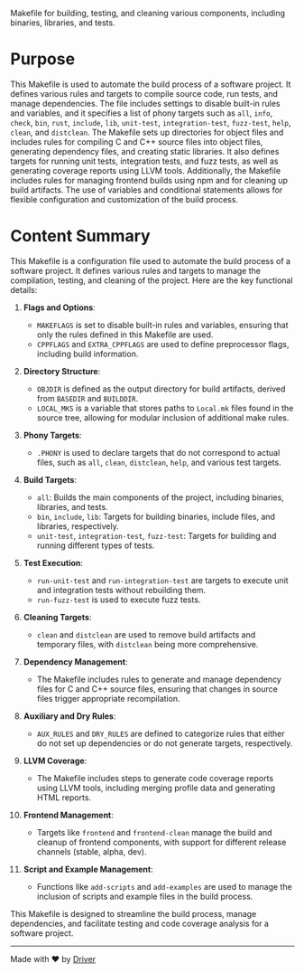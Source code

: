 <!--------------------------------------------------------------------------------->
<!-- IMPORTANT: This file is auto-generated by Driver (https://driver.ai). -------->
<!-- Manual edits may be overwritten on future commits. --------------------------->
<!--------------------------------------------------------------------------------->

Makefile for building, testing, and cleaning various components, including binaries, libraries, and tests.

# Purpose
This Makefile is used to automate the build process of a software project. It defines various rules and targets to compile source code, run tests, and manage dependencies. The file includes settings to disable built-in rules and variables, and it specifies a list of phony targets such as `all`, `info`, `check`, `bin`, `rust`, `include`, `lib`, `unit-test`, `integration-test`, `fuzz-test`, `help`, `clean`, and `distclean`. The Makefile sets up directories for object files and includes rules for compiling C and C++ source files into object files, generating dependency files, and creating static libraries. It also defines targets for running unit tests, integration tests, and fuzz tests, as well as generating coverage reports using LLVM tools. Additionally, the Makefile includes rules for managing frontend builds using npm and for cleaning up build artifacts. The use of variables and conditional statements allows for flexible configuration and customization of the build process.
# Content Summary
This Makefile is a configuration file used to automate the build process of a software project. It defines various rules and targets to manage the compilation, testing, and cleaning of the project. Here are the key functional details:

1. **Flags and Options**: 
   - `MAKEFLAGS` is set to disable built-in rules and variables, ensuring that only the rules defined in this Makefile are used.
   - `CPPFLAGS` and `EXTRA_CPPFLAGS` are used to define preprocessor flags, including build information.

2. **Directory Structure**:
   - `OBJDIR` is defined as the output directory for build artifacts, derived from `BASEDIR` and `BUILDDIR`.
   - `LOCAL_MKS` is a variable that stores paths to `Local.mk` files found in the source tree, allowing for modular inclusion of additional make rules.

3. **Phony Targets**:
   - `.PHONY` is used to declare targets that do not correspond to actual files, such as `all`, `clean`, `distclean`, `help`, and various test targets.

4. **Build Targets**:
   - `all`: Builds the main components of the project, including binaries, libraries, and tests.
   - `bin`, `include`, `lib`: Targets for building binaries, include files, and libraries, respectively.
   - `unit-test`, `integration-test`, `fuzz-test`: Targets for building and running different types of tests.

5. **Test Execution**:
   - `run-unit-test` and `run-integration-test` are targets to execute unit and integration tests without rebuilding them.
   - `run-fuzz-test` is used to execute fuzz tests.

6. **Cleaning Targets**:
   - `clean` and `distclean` are used to remove build artifacts and temporary files, with `distclean` being more comprehensive.

7. **Dependency Management**:
   - The Makefile includes rules to generate and manage dependency files for C and C++ source files, ensuring that changes in source files trigger appropriate recompilation.

8. **Auxiliary and Dry Rules**:
   - `AUX_RULES` and `DRY_RULES` are defined to categorize rules that either do not set up dependencies or do not generate targets, respectively.

9. **LLVM Coverage**:
   - The Makefile includes steps to generate code coverage reports using LLVM tools, including merging profile data and generating HTML reports.

10. **Frontend Management**:
    - Targets like `frontend` and `frontend-clean` manage the build and cleanup of frontend components, with support for different release channels (stable, alpha, dev).

11. **Script and Example Management**:
    - Functions like `add-scripts` and `add-examples` are used to manage the inclusion of scripts and example files in the build process.

This Makefile is designed to streamline the build process, manage dependencies, and facilitate testing and code coverage analysis for a software project.

---
Made with ❤️ by [Driver](https://www.driver.ai/)